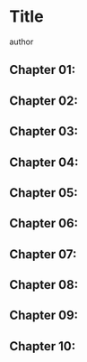 # Title 
author

## Chapter 01: 

## Chapter 02: 

## Chapter 03: 

## Chapter 04: 

## Chapter 05: 

## Chapter 06: 

## Chapter 07: 

## Chapter 08: 

## Chapter 09: 

## Chapter 10: 


